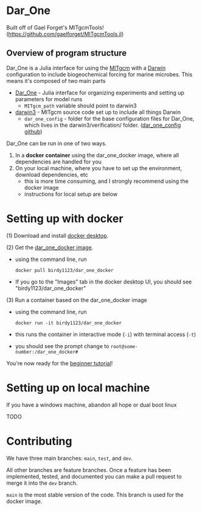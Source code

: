 # Dar_One

Built off of Gael Forget's MITgcmTools! (https://github.com/gaelforget/MITgcmTools.jl)


##  Overview of program structure 

Dar_One is a Julia interface for using the [MITgcm](https://mitgcm.org/) with a [Darwin](https://darwinproject.mit.edu/) configuration to include biogeochemical forcing for marine microbes. This means it's composed of two main parts
- [Dar_One](https://github.com/barbara42/Dar_One) - Julia interface for organizing experiments and setting up parameters for model runs 
    - `MITgcm_path` variable should point to darwin3
- [darwin3](https://github.com/darwinproject/darwin3) - MITgcm source code set up to include all things Darwin 
    - `dar_one_config` - folder for the base configuration files for Dar_One, which lives in the darwin3/verification/ folder. ([dar_one_config github](https://github.com/barbara42/dar_one_config))


Dar_One can be run in one of two ways. 
1) In a **docker container** using the dar_one_docker image, where all dependencies are handled for you 
2) On your local machine, where you have to set up the environment, download dependencies, etc 
    - this is more time consuming, and I strongly recommend using the docker image
    - instructions for local setup are below

# Setting up with docker

(1) Download and install [docker desktop](https://www.docker.com/).

(2) Get the [dar_one_docker image](https://hub.docker.com/repository/docker/birdy1123/dar_one_docker).
- using the command line, run 

    `docker pull birdy1123/dar_one_docker`

- If you go to the "Images" tab in the docker desktop UI, you should see "birdy1123/dar_one_docker"

(3) Run a container based on the dar_one_docker image
- using the command line, run 

    `docker run -it birdy1123/dar_one_docker` 
- this runs the container in interactive mode (`-i`) with terminal access (`-t`) 
- you should see the prompt change to `root@some-number:/dar_one_docker#`

You're now ready for the [beginner tutorial](beginner_tutorial)!
# Setting up on local machine

If you have a windows machine, abandon all hope or dual boot linux 

TODO

# Contributing 

We have three main branches: `main`, `test`, and `dev`.

All other branches are feature branches. Once a feature has been implemented, tested, and documented you can make a pull request to merge it into the `dev` branch. 

`main` is the most stable version of the code. This branch is used for the docker image. 